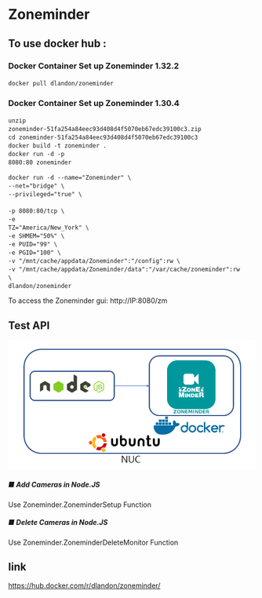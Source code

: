 # Zoneminder

## To use docker hub :
### Docker Container Set up Zoneminder 1.32.2
<code>docker pull dlandon/zoneminder</code>

### Docker Container Set up Zoneminder 1.30.4
<code>unzip zoneminder-51fa254a84eec93d408d4f5070eb67edc39100c3.zip</code></br>
<code>cd zoneminder-51fa254a84eec93d408d4f5070eb67edc39100c3</code></br>
<code>docker build -t zoneminder . </code></br>
<code>docker run -d -p 8080:80 zoneminder</code></br>


<code>docker run -d --name="Zoneminder" \ </code></br>
<code>--net="bridge" \ </code></br>
<code>--privileged="true" \ </code></br>
<code>-p 8080:80/tcp \ </code></br>
<code>-e TZ="America/New_York" \ </code></br>
<code>-e SHMEM="50%" \ </code></br>
<code>-e PUID="99" \ </code></br>
<code>-e PGID="100" \ </code></br>
<code>-v "/mnt/cache/appdata/Zoneminder":"/config":rw \ </code></br>
<code>-v "/mnt/cache/appdata/Zoneminder/data":"/var/cache/zoneminder":rw \ </code></br>
<code>dlandon/zoneminder</code></br>

To access the Zoneminder gui: http://IP:8080/zm

## Test API
![아키텍쳐](testapi.PNG)</br>
##### ■ Add Cameras in Node.JS
Use Zoneminder.ZoneminderSetup Function

##### ■ Delete Cameras in Node.JS
Use Zoneminder.ZoneminderDeleteMonitor Function


## link
https://hub.docker.com/r/dlandon/zoneminder/
